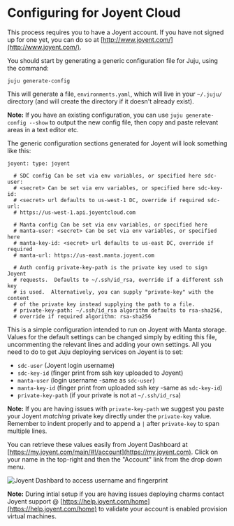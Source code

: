 # Configuring for Joyent Cloud 

This process requires you to have a Joyent account. If you have not signed up
for one yet, you can do so at
[http://www.joyent.com/](http://www.joyent.com/).

You should start by generating a generic configuration file for Juju, using the
command:

    juju generate-config

This will generate a file, `environments.yaml`, which will live in your
`~/.juju/` directory (and will create the directory if it doesn't already
exist).

**Note:** If you have an existing configuration, you can use `juju
generate-config --show` to output the new config file, then copy and paste
relevant areas in a text editor etc.

The generic configuration sections generated for Joyent will look something
like this:

    joyent: type: joyent
    
      # SDC config Can be set via env variables, or specified here sdc-user:
      # <secret> Can be set via env variables, or specified here sdc-key-id:
      # <secret> url defaults to us-west-1 DC, override if required sdc-url:
      # https://us-west-1.api.joyentcloud.com
    
      # Manta config Can be set via env variables, or specified here
      # manta-user: <secret> Can be set via env variables, or specified here
      # manta-key-id: <secret> url defaults to us-east DC, override if required
      # manta-url: https://us-east.manta.joyent.com
    
      # Auth config private-key-path is the private key used to sign Joyent
      # requests.  Defaults to ~/.ssh/id_rsa, override if a different ssh key
      # is used.  Alternatively, you can supply "private-key" with the content
      # of the private key instead supplying the path to a file.
      # private-key-path: ~/.ssh/id_rsa algorithm defaults to rsa-sha256,
      # override if required algorithm: rsa-sha256

This is a simple configuration intended to run on Joyent with Manta storage.
Values for the default settings can be changed simply by editing this file,
uncommenting the relevant lines and adding your own settings. All you need to
do to get Juju deploying services on Joyent is to set:

- `sdc-user` (Joyent login username)
- `sdc-key-id` (finger print from ssh key uploaded to Joyent)
- `manta-user` (login username -same as `sdc-user`)
- `manta-key-id` (finger print from uploaded ssh key -same as `sdc-key-id`)
- `private-key-path` (if your private is not at `~/.ssh/id_rsa`)

**Note:** If you are having issues with `private-key-path` we suggest you paste
your Joyent _matching_ private key directly under the `private-key` value.
Remember to indent properly and to append a `|` after `private-key` to span
multiple lines.

You can retrieve these values easily from Joyent Dashboard  at
[https://my.joyent.com/main/#!/account](https://my.joyent.com). Click on your
name in the top-right and then the "Account" link from the drop down menu.

![Joyent Dashbard to access username and
fingerprint](./media/getting_started-joyent-account-dropdown.png)

**Note:** During intial setup if you are having issues deploying charms contact
Joyent support @ [https://help.joyent.com/home](https://help.joyent.com/home) 
to validate your account is enabled provision virtual machines.
